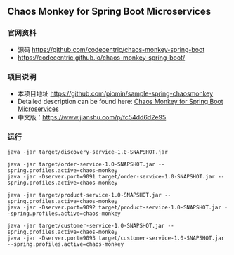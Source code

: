## Chaos Monkey for Spring Boot Microservices
### 官网资料
- 源码 https://github.com/codecentric/chaos-monkey-spring-boot
- https://codecentric.github.io/chaos-monkey-spring-boot/
### 项目说明 
- 本项目地址 https://github.com/piomin/sample-spring-chaosmonkey
- Detailed description can be found here: [Chaos Monkey for Spring Boot Microservices](https://piotrminkowski.wordpress.com/2018/05/23/chaos-monkey-for-spring-boot-microservices/)
- 中文版：https://www.jianshu.com/p/fc54dd6d2e95 

### 运行
```
java -jar target/discovery-service-1.0-SNAPSHOT.jar

java -jar target/order-service-1.0-SNAPSHOT.jar --spring.profiles.active=chaos-monkey
java -jar -Dserver.port=9091 target/order-service-1.0-SNAPSHOT.jar --spring.profiles.active=chaos-monkey

java -jar target/product-service-1.0-SNAPSHOT.jar --spring.profiles.active=chaos-monkey
java -jar -Dserver.port=9092 target/product-service-1.0-SNAPSHOT.jar --spring.profiles.active=chaos-monkey

java -jar target/customer-service-1.0-SNAPSHOT.jar --spring.profiles.active=chaos-monkey
java -jar -Dserver.port=9093 target/customer-service-1.0-SNAPSHOT.jar --spring.profiles.active=chaos-monkey
```